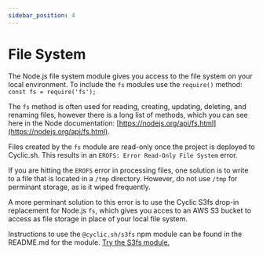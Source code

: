 ```yaml
---
sidebar_position: 4
---
```


# File System

The Node.js file system module gives you access to the file system on your local environment. To include the `fs` modules use the `require()` method:
`const fs = require('fs');`

The `fs` method is often used for reading, creating, updating, deleting, and renaming files, however there is a long list of methods, which you can see here in the Node documentation: [https://nodejs.org/api/fs.html](https://nodejs.org/api/fs.html).

Files created by the `fs` module are read-only once the project is deployed to Cyclic.sh. This results in an `EROFS: Error Read-Only File System` error. 

If you are hitting the `EROFS` error in processing files, one solution is to write to a file that is located in a `/tmp` directory. However, do not use `/tmp` for perminant storage, as is it wiped frequently.

A more perminant solution to this error is to use the Cyclic S3fs drop-in replacement for Node.js `fs`, which gives you acces to an AWS S3 bucket to access as file storage in place of your local file system.

Instructions to use the `@cyclic.sh/s3fs` npm module can be found in the README.md for the module. [Try the S3fs module.](https://github.com/cyclic-software/s3fs)